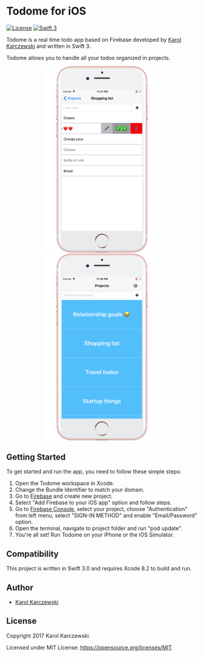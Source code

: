 # Todome for iOS

[![License](http://img.shields.io/badge/License-MIT-green.svg?style=flat)](https://github.com/sp8hmz/Todome/blob/master/LICENSE)
[![Swift 3](https://img.shields.io/badge/Swift-3.0-orange.svg?style=flat)](https://swift.org)



Todome is a real time todo app based on Firebase developed by [Karol Karczewski](https://twitter.com/karolkarczew) and written in Swift 3.

Todome allows you to handle all your todos organized in projects.

<p align="center">
<img src="Screenshots/screenshot2.png" width="300"/>
<img src="Screenshots/screenshot3.png" width="300"/>
</p>

## Getting Started

To get started and run the app, you need to follow these simple steps:

1. Open the Todome workspace in Xcode.
2. Change the Bundle Identifier to match your domain.
3. Go to [Firebase](https://firebase.google.com) and create new project.
4. Select "Add Firebase to your iOS app" option and follow steps.
5. Go to [Firebase Console](https://console.firebase.google.com), select your project, choose "Authentication" from left menu, select "SIGN-IN METHOD" and enable "Email/Password" option.
7. Open the terminal, navigate to project folder and run "pod update". 
8. You're all set! Run Todome on your iPhone or the iOS Simulator.

## Compatibility

This project is written in Swift 3.0 and requires Xcode 8.2 to build and run.

## Author

* [Karol Karczewski](https://twitter.com/karolkarczew)

## License

Copyright 2017 Karol Karczewski.

Licensed under MIT License: https://opensource.org/licenses/MIT
